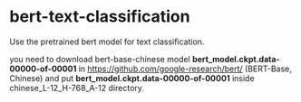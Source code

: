 # bert-text-classification
Use the pretrained bert model for text classification. 

you need to download bert-base-chinese model __bert_model.ckpt.data-00000-of-00001__ in https://github.com/google-research/bert/ (BERT-Base, Chinese)
and put __bert_model.ckpt.data-00000-of-00001__ inside chinese_L-12_H-768_A-12 directory.
